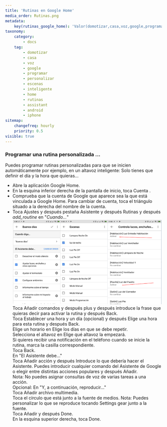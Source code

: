 ```yaml
---
title: 'Rutinas en Google Home'
media_order: Rutinas.png
metadata:
    key(rutinas_google_home): 'Valor(domotizar,casa,voz,google,programar,personalizar,escenas,inteligente,home,rutinas,assistant,android,iphone)'
taxonomy:
    category:
        - docs
    tag:
        - domotizar
        - casa
        - voz
        - google
        - programar
        - personalizar
        - escenas
        - inteligente
        - home
        - rutinas
        - assistant
        - android
        - iphone
sitemap:
    changefreq: hourly
    priority: 0.5
visible: true
---
```


### Programar una rutina personalizada ...
Puedes programar rutinas personalizadas para que se inicien automáticamente por ejemplo, en un altavoz inteligente: Solo tienes que definir el día y la hora que quieras...<br />
+ Abre la aplicación Google Home.<br />
+ En la esquina inferior derecha de la pantalla de inicio, toca Cuenta .<br />
+ Comprueba que la cuenta de Google que aparece sea la que está vinculada a Google Home.  Para cambiar de cuenta, toca el triángulo situado a la derecha del nombre de la cuenta.<br />
+ Toca Ajustes  y después pestaña Asistente y después Rutinas y después _add_routine_ en "_Cuando..._"
![](Rutinas.png)
Toca Añadir comandos y después plus y después introduce la frase que quieras decir para activar la rutina y después Back.<br />
Toca Establecer una hora y un día (opcional) y después Elige una hora para esta rutina y después Back.<br />
Elige un horario en Elige los días en que se debe repetir.<br />
Selecciona el altavoz en Elige qué altavoz la empezará.<br />
Si quieres recibir una notificación en el teléfono cuando se inicie la rutina, marca la casilla correspondiente.<br />
Toca Back.<br />
En "El Asistente debe..."<br />
Toca Añadir acción y después Introduce lo que debería hacer el Asistente. Puedes introducir cualquier comando del Asistente de Google o elegir entre distintas acciones populares y después Añadir.<br />
Nota: No puedes asignar consultas de voz de varias tareas a una acción.<br />
Opcional: En "Y, a continuación, reproducir..."<br />
Toca Añadir archivo multimedia.<br />
Toca el círculo que está junto a la fuente de medios. Nota: Puedes personalizar lo que se reproduce tocando Settings gear junto a la fuente.<br />
Toca Añadir y después Done.<br />
En la esquina superior derecha, toca Done.<br />
